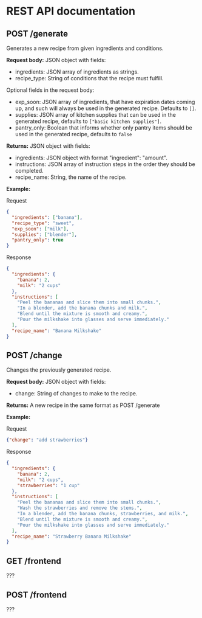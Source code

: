 # REST API documentation

## POST /generate

Generates a new recipe from given ingredients and conditions.

**Request body:** JSON object with fields:

- ingredients: JSON array of ingredients as strings.
- recipe_type: String of conditions that the recipe must fulfill.

Optional fields in the request body:

- exp_soon: JSON array of ingredients, that have expiration dates coming up, and such will always be used in the generated recipe. Defaults to `[]`.
- supplies: JSON array of kitchen supplies that can be used in the generated recipe, defaults to `["basic kitchen supplies"]`.
- pantry_only: Boolean that informs whether only pantry items should be used in the generated recipe, defaults to `false`

**Returns:** JSON object with fields:

- ingredients: JSON object with format "ingredient": "amount".
- instructions: JSON array of instruction steps in the order they should be completed.
- recipe_name: String, the name of the recipe.

**Example:**

Request

```json
{
  "ingredients": ["banana"],
  "recipe_type": "sweet",
  "exp_soon": ["milk"],
  "supplies": ["blender"],
  "pantry_only": true
}
```

Response

```json
{
  "ingredients": {
    "banana": 2,
    "milk": "2 cups"
  },
  "instructions": [
    "Peel the bananas and slice them into small chunks.",
    "In a blender, add the banana chunks and milk.",
    "Blend until the mixture is smooth and creamy.",
    "Pour the milkshake into glasses and serve immediately."
  ],
  "recipe_name": "Banana Milkshake"
}
```

## POST /change

Changes the previously generated recipe.

**Request body:** JSON object with fields:

- change: String of changes to make to the recipe.

**Returns:** A new recipe in the same format as POST /generate

**Example:**

Request

```json
{"change": "add strawberries"}
```

Response

```json
{
  "ingredients": {
    "banana": 2,
    "milk": "2 cups",
    "strawberries": "1 cup"
  },
  "instructions": [
    "Peel the bananas and slice them into small chunks.",
    "Wash the strawberries and remove the stems.",
    "In a blender, add the banana chunks, strawberries, and milk.",
    "Blend until the mixture is smooth and creamy.",
    "Pour the milkshake into glasses and serve immediately."
  ],
  "recipe_name": "Strawberry Banana Milkshake"
}
```

## GET /frontend

???

## POST /frontend

???
